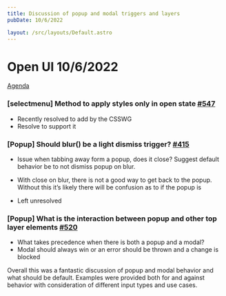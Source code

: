 ```yaml
---
title: Discussion of popup and modal triggers and layers
pubDate: 10/6/2022

layout: /src/layouts/Default.astro
---
```


<!-- @format -->

# Open UI 10/6/2022

[Agenda](https://github.com/openui/open-ui/blob/main/meetings/telecon/2022-10-06.md)

### [selectmenu] Method to apply styles only in open state [#547](https://github.com/openui/open-ui/issues/547)

- Recently resolved to add by the CSSWG
- Resolve to support it

### [Popup] Should blur() be a light dismiss trigger? [#415](https://github.com/openui/open-ui/issues/415)

- Issue when tabbing away form a popup, does it close? Suggest default behavior be to not dismiss popup on blur.

- With close on blur, there is not a good way to get back to the popup. Without this it’s likely there will be confusion as to if the popup is 
- Left unresolved

### [Popup] What is the interaction between popup and other top layer elements [#520](https://github.com/openui/open-ui/issues/520)

- What takes precedence when there is both a popup and a modal?
- Modal should always win or an error should be thrown and a change is blocked



Overall this was a fantastic discussion of popup and modal behavior and what should be default. Examples were provided both for and against behavior with consideration of different input types and use cases.
